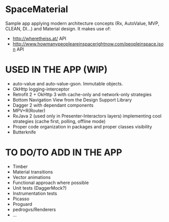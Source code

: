 # SpaceMaterial
Sample app applying modern architecture concepts (Rx, AutoValue, MVP, CLEAN, DI...) and Material design. It makes use of:
- http://wheretheiss.at/ API
- http://www.howmanypeopleareinspacerightnow.com/peopleinspace.json API

# USED IN THE APP (WIP)
- auto-value and auto-value-gson. Immutable objects.
- OkHttp logging-interceptor
- Retrofit 2 + OkHttp 3 with cache-only and network-only strategies
- Bottom Navigation View from the Design Support Library
- Dagger 2 with dependant components
- MPV+R(Router)
- RxJava 2 (used only in Presenter-Interactors layers) implementing cool strategies (cache first, polling, offline mode)
- Proper code organization in packages and proper classes visibility
- Butterknife

# TO DO/TO ADD IN THE APP
- Timber
- Material transitions
- Vector animations
- Functional approach where possible
- Unit tests (DaggerMock?)
- Instrumentation tests
- Picasso
- Proguard
- pedrogvs/Renderers
- ...
